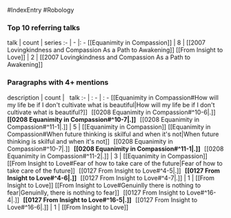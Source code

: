 #IndexEntry #Robology

### Top 10 referring talks
talk | count | series
:- | - |: -
[[Equanimity in Compassion]] | 8 | [[2007 Lovingkindness and Compassion As a Path to Awakening]]
[[From Insight to Love]] | 2 | [[2007 Lovingkindness and Compassion As a Path to Awakening]]

### Paragraphs with 4+ mentions
description | count | &nbsp;&nbsp;talk
:- | : - | : -
[[Equanimity in Compassion#How will my life be if I don't cultivate what is beautiful\|How will my life be if I don't cultivate what is beautiful?]] &nbsp;&nbsp;[[0208 Equanimity in Compassion#^10-6\|.]] &nbsp; **[[0208 Equanimity in Compassion#^10-7\|.]]** &nbsp; [[0208 Equanimity in Compassion#^11-1\|.]] | 5 | [[Equanimity in Compassion]]
[[Equanimity in Compassion#When future thinking is skilful and when it's not\|When future thinking is skilful and when it's not]] &nbsp;&nbsp;[[0208 Equanimity in Compassion#^10-7\|.]] &nbsp; **[[0208 Equanimity in Compassion#^11-1\|.]]** &nbsp; [[0208 Equanimity in Compassion#^11-2\|.]] | 3 | [[Equanimity in Compassion]]
[[From Insight to Love#Fear of how to take care of the future\|Fear of how to take care of the future]] &nbsp;&nbsp;[[0127 From Insight to Love#^4-5\|.]] &nbsp; **[[0127 From Insight to Love#^4-6\|.]]** &nbsp; [[0127 From Insight to Love#^4-7\|.]] | 1 | [[From Insight to Love]]
[[From Insight to Love#Genuinlly there is nothing to fear\|Genuinlly, there is nothing to fear]] &nbsp;&nbsp;[[0127 From Insight to Love#^16-4\|.]] &nbsp; **[[0127 From Insight to Love#^16-5\|.]]** &nbsp; [[0127 From Insight to Love#^16-6\|.]] | 1 | [[From Insight to Love]]

